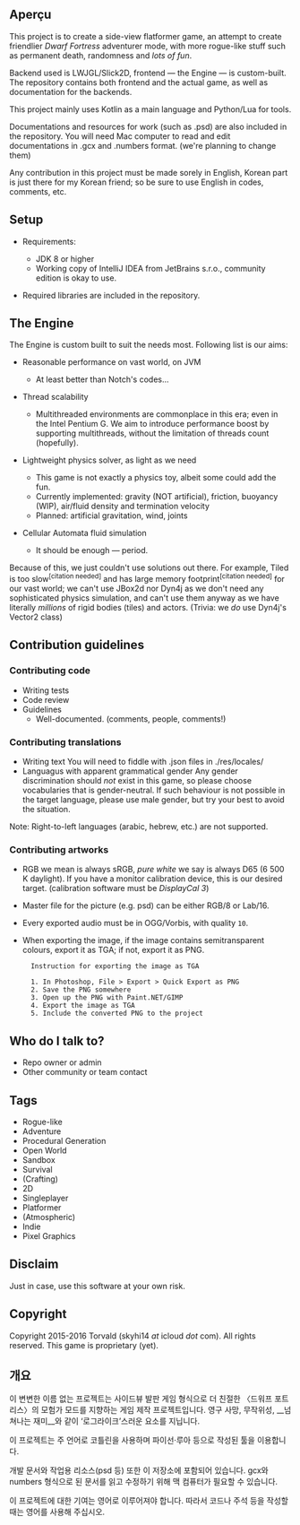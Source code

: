 ## Aperçu ##

This project is to create a side-view flatformer game, an attempt to create friendlier *Dwarf Fortress* adventurer mode, with more rogue-like stuff such as permanent death, randomness and *lots of fun*.

Backend used is LWJGL/Slick2D, frontend — the Engine — is custom-built. The repository contains both frontend and the actual game, as well as documentation for the backends.

This project mainly uses Kotlin as a main language and Python/Lua for tools.

Documentations and resources for work (such as .psd) are also included in the repository. You will need Mac computer to read and edit documentations in .gcx and .numbers format. (we're planning to change them)

Any contribution in this project must be made sorely in English, Korean part is just there for my Korean friend; so be sure to use English in codes, comments, etc.

## Setup ##

* Requirements:
    - JDK 8 or higher
    - Working copy of IntelliJ IDEA from JetBrains s.r.o., community edition is okay to use.
  
* Required libraries are included in the repository.


## The Engine ##

The Engine is custom built to suit the needs most. Following list is our aims:

* Reasonable performance on vast world, on JVM
    - At least better than Notch's codes...
    
* Thread scalability
    - Multithreaded environments are commonplace in this era; even in the Intel Pentium G. We aim to introduce performance boost by supporting multithreads, without the limitation of threads count (hopefully).
    
* Lightweight physics solver, as light as we need
    - This game is not exactly a physics toy, albeit some could add the fun.
    - Currently implemented: gravity (NOT artificial), friction, buoyancy (WIP), air/fluid density and termination velocity
    - Planned: artificial gravitation, wind, joints
    
* Cellular Automata fluid simulation
    - It should be enough — period.
    
    
Because of this, we just couldn't use solutions out there. For example, Tiled is too slow<sup>[citation needed]</sup> and has large memory footprint<sup>[citation needed]</sup> for our vast world; we can't use JBox2d nor Dyn4j as we don't need any sophisticated physics simulation, and can't use them anyway as we have literally _millions_ of rigid bodies (tiles) and actors. (Trivia: we _do_ use Dyn4j's Vector2 class)


## Contribution guidelines ##

### Contributing code ###

* Writing tests
* Code review
* Guidelines
    - Well-documented. (comments, people, comments!)


### Contributing translations ###

* Writing text
  You will need to fiddle with .json files in ./res/locales/<Language code>
* Languagus with apparent grammatical gender
  Any gender discrimination should *not* exist in this game, so please choose vocabularies that is gender-neutral. If such behaviour is not possible in the target language, please use male gender, but try your best to avoid the situation.

Note: Right-to-left languages (arabic, hebrew, etc.) are not supported.


### Contributing artworks ###

* RGB we mean is always sRGB, _pure white_ we say is always D65 (6 500 K daylight). If you have a monitor calibration device, this is our desired target. (calibration software must be _DisplayCal 3_)
* Master file for the picture (e.g. psd) can be either RGB/8 or Lab/16.
* Every exported audio must be in OGG/Vorbis, with quality ```10```.
* When exporting the image, if the image contains semitransparent colours, export it as TGA; if not, export it as PNG.

        Instruction for exporting the image as TGA
        
        1. In Photoshop, File > Export > Quick Export as PNG
        2. Save the PNG somewhere
        3. Open up the PNG with Paint.NET/GIMP
        4. Export the image as TGA
        5. Include the converted PNG to the project




## Who do I talk to? ##

* Repo owner or admin
* Other community or team contact


## Tags ##

* Rogue-like
* Adventure
* Procedural Generation
* Open World
* Sandbox
* Survival
* (Crafting)
* 2D
* Singleplayer
* Platformer
* (Atmospheric)
* Indie
* Pixel Graphics


## Disclaim ##

Just in case, use this software at your own risk.


## Copyright ##

Copyright 2015-2016 Torvald (skyhi14 _at_ icloud _dot_ com). All rights reserved.
This game is proprietary (yet).


## 개요 ##

이 변변한 이름 없는 프로젝트는 사이드뷰 발판 게임 형식으로 더 친절한 〈드워프 포트리스〉의 모험가 모드를 지향하는 게임 제작 프로젝트입니다. 영구 사망, 무작위성, __넘쳐나는 재미__와 같이 ‘로그라이크’스러운 요소를 지닙니다.

이 프로젝트는 주 언어로 코틀린을 사용하며 파이선·루아 등으로 작성된 툴을 이용합니다.

개발 문서와 작업용 리소스(psd 등) 또한 이 저장소에 포함되어 있습니다. gcx와 numbers 형식으로 된 문서를 읽고 수정하기 위해 맥 컴퓨터가 필요할 수 있습니다.

이 프로젝트에 대한 기여는 영어로 이루어져야 합니다. 따라서 코드나 주석 등을 작성할 때는 영어를 사용해 주십시오.
